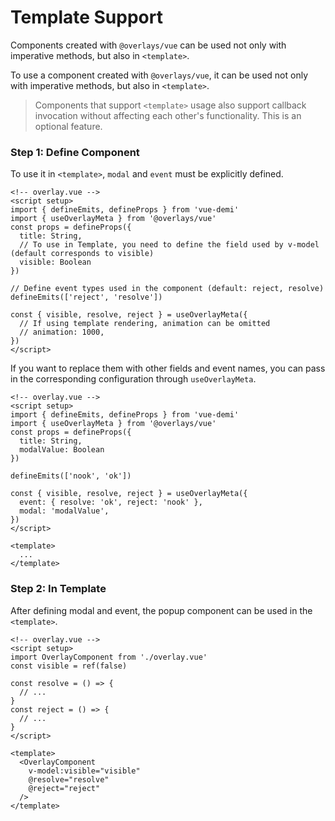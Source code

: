 # Template Support

Components created with `@overlays/vue` can be used not only with imperative methods, but also in `<template>`.

To use a component created with `@overlays/vue`, it can be used not only with imperative methods, but also in `<template>`.

> Components that support `<template>` usage also support callback invocation without affecting each other's functionality. This is an optional feature.

### Step 1: Define Component

To use it in `<template>`, `modal` and `event` must be explicitly defined.

```vue
<!-- overlay.vue -->
<script setup>
import { defineEmits, defineProps } from 'vue-demi'
import { useOverlayMeta } from '@overlays/vue'
const props = defineProps({
  title: String,
  // To use in Template, you need to define the field used by v-model (default corresponds to visible)
  visible: Boolean
})

// Define event types used in the component (default: reject, resolve)
defineEmits(['reject', 'resolve'])

const { visible, resolve, reject } = useOverlayMeta({
  // If using template rendering, animation can be omitted
  // animation: 1000,
})
</script>
```

If you want to replace them with other fields and event names, you can pass in the corresponding configuration through `useOverlayMeta`.

```vue
<!-- overlay.vue -->
<script setup>
import { defineEmits, defineProps } from 'vue-demi'
import { useOverlayMeta } from '@overlays/vue'
const props = defineProps({
  title: String,
  modalValue: Boolean
})

defineEmits(['nook', 'ok'])

const { visible, resolve, reject } = useOverlayMeta({
  event: { resolve: 'ok', reject: 'nook' },
  modal: 'modalValue',
})
</script>

<template>
  ...
</template>
```

### Step 2: In Template

After defining modal and event, the popup component can be used in the `<template>`.

```vue
<!-- overlay.vue -->
<script setup>
import OverlayComponent from './overlay.vue'
const visible = ref(false)

const resolve = () => {
  // ...
}
const reject = () => {
  // ...
}
</script>

<template>
  <OverlayComponent
    v-model:visible="visible"
    @resolve="resolve"
    @reject="reject"
  />
</template>
```